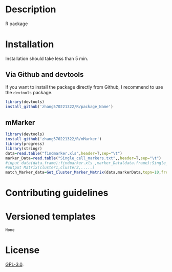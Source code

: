 # Description
R package

# Installation

Installation should take less than 5 min. 

## Via Github and devtools

If you want to install the package directly from Github, I recommend to use the `devtools` package.

```R
library(devtools)
install_github('zhang570221322/R/package_Name')
```


## mMarker

```R
library(devtools)
install_github('zhang570221322/R/mMarker')
library(progress)
library(stringr)
data=read.table("findmarker.xls",header=T,sep="\t")
marker_Data=read.table("Single_cell_markers.txt",,header=T,sep="\t")
#input data(data.frame):findmarker.xls ,marker_Data(data.frame):Single_cell_markers.txt , topn(20):select var gene , freq(10):maker frequency
#output Matrix(cluster1,cluster2,.....)
match_Marker_data=Get_Cluster_Marker_Matrix(data,markerData,topn=10,freq=10)
```



# Contributing guidelines



# Versioned templates



```
None
```




# License

[GPL-3.0](./LICENSE).
